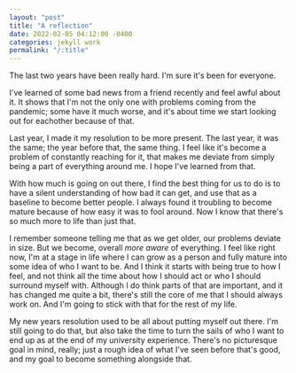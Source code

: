 ```yaml
---
layout: "post"
title: "A reflection"
date: 2022-02-05 04:12:00 -0400
categories: jekyll work
permalink: "/:title"
---
```


The last two years have been really hard. I'm sure it's been for everyone.

I've learned of some bad news from a friend recently and feel awful about it. It shows that I'm not the only one with problems coming from the pandemic; some have it much worse, and it's about time we start looking out for eachother because of that.

Last year, I made it my resolution to be more present. The last year, it was the same; the year before that, the same thing. I feel like it's become a problem of constantly reaching for it, that makes me deviate from simply being a part of everything around me. I hope I've learned from that.

With how much is going on out there, I find the best thing for us to do is to have a silent understanding of how bad it can get, and use that as a baseline to become better people. I always found it troubling to become mature because of how easy it was to fool around. Now I know that there's so much more to life than just that.

I remember someone telling me that as we get older, our problems deviate in size. But we become, overall _more aware_ of everything. I feel like right now, I'm at a stage in life where I can grow as a person and fully mature into some idea of who I want to be. And I think it starts with being true to how I feel, and not think all the time about how I should act or who I should surround myself with. Although I do think parts of that are important, and it has changed me quite a bit, there's still the core of me that I should always work on. And I'm going to stick with that for the rest of my life.

My new years resolution used to be all about putting myself out there. I'm still going to do that, but also take the time to turn the sails of who I want to end up as at the end of my university experience. There's no picturesque goal in mind, really; just a rough idea of what I've seen before that's good, and my goal to become something alongside that.
